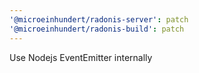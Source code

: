 ```yaml
---
'@microeinhundert/radonis-server': patch
'@microeinhundert/radonis-build': patch
---
```


Use Nodejs EventEmitter internally
